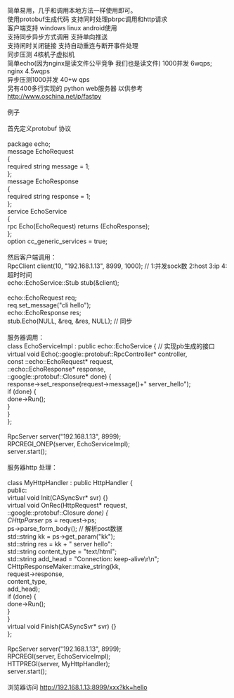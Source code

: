 简单易用，几乎和调用本地方法一样使用即可。
<br/>使用protobuf生成代码 支持同时处理pbrpc调用和http请求
<br/>客户端支持 windows linux android使用
<br/>支持同步异步方式调用 支持单向推送 
<br/>支持闲时关闭链接 支持自动重连与断开事件处理
<br/>同步压测 4核机子虚拟机
<br/>简单echo(因为nginx是读文件公平竞争 我们也是读文件) 1000并发 6wqps; nginx 4.5wqps
<br/>异步压测1000并发 40+w qps
<br/>另有400多行实现的 python web服务器 以供参考
<br/>http://www.oschina.net/p/fastpy
<br/>
<br/>例子
<br/>
<br/>首先定义protobuf 协议
<br/>
<br/>package echo;
<br/>message EchoRequest
<br/>{
<br/>required string message = 1;
<br/>};
<br/>message EchoResponse
<br/>{
<br/>required string response = 1;
<br/>};
<br/>service EchoService
<br/>{
<br/>rpc Echo(EchoRequest) returns (EchoResponse);
<br/>};
<br/>option cc_generic_services = true;
<br/>
<br/>然后客户端调用：
<br/>RpcClient client(10, "192.168.1.13", 8999, 1000); // 1:并发sock数 2:host 3:ip 4:超时时间
<br/>echo::EchoService::Stub stub(&client);
<br/>
<br/>echo::EchoRequest req;
<br/>req.set_message("cli hello");
<br/>echo::EchoResponse res;
<br/>stub.Echo(NULL, &req, &res, NULL); // 同步
<br/>
<br/>服务器调用：
<br/>class EchoServiceImpl : public echo::EchoService { // 实现pb生成的接口
<br/>    virtual void Echo(::google::protobuf::RpcController* controller,
<br/>                      const ::echo::EchoRequest* request,
<br/>                      ::echo::EchoResponse* response,
<br/>                      ::google::protobuf::Closure* done) {
<br/>        response->set_response(request->message()+" server_hello");
<br/>        if (done) {
<br/>            done->Run();
<br/>        }
<br/>    }
<br/>};
<br/>
<br/>RpcServer server("192.168.1.13", 8999);
<br/>RPCREGI_ONEP(server, EchoServiceImpl);
<br/>server.start();
<br/>
<br/>服务器http 处理：
<br/>
<br/>class MyHttpHandler : public HttpHandler {
<br/>public:
<br/>    virtual void Init(CASyncSvr* svr) {}
<br/>    virtual void OnRec(HttpRequest* request,
<br/>                       ::google::protobuf::Closure *done) {
<br/>        CHttpParser* ps = request->ps;
<br/>        ps->parse_form_body(); // 解析post数据
<br/>        std::string kk = ps->get_param("kk");
<br/>        std::string res = kk + " server hello":
<br/>        std::string content_type = "text/html";
<br/>        std::string add_head = "Connection: keep-alive\r\n";
<br/>        CHttpResponseMaker::make_string(kk,
<br/>                                        request->response,
<br/>                                        content_type,
<br/>                                        add_head);
<br/>        if (done) {
<br/>            done->Run();
<br/>        }
<br/>    }
<br/>    virtual void Finish(CASyncSvr* svr) {}
<br/>};
<br/>
<br/>RpcServer server("192.168.1.13", 8999);
<br/>RPCREGI(server, EchoServiceImpl);
<br/>HTTPREGI(server, MyHttpHandler);
<br/>server.start();
<br/>
<br/>浏览器访问 http://192.168.1.13:8999/xxx?kk=hello